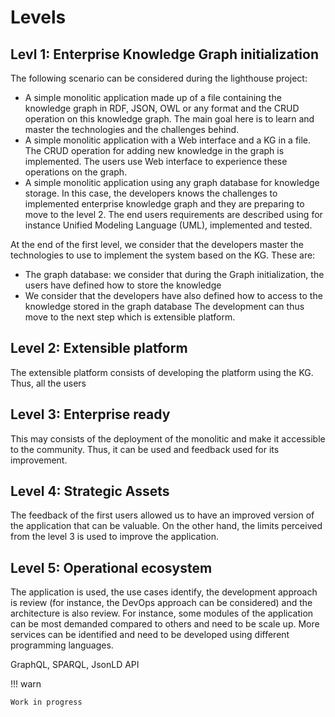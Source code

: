# Levels


## Levl 1: Enterprise Knowledge Graph initialization
The following scenario can be considered during the lighthouse project:
- A simple monolitic application made up of a file containing the knowledge graph in RDF, JSON, OWL or any format and the CRUD operation on this knowledge graph. The main goal here is to learn and master the technologies and the challenges behind.
- A simple monolitic application with a Web interface and a KG in a file. The CRUD operation for adding new knowledge in the graph is implemented. The users use Web interface to experience these operations on the graph.
- A simple monolitic application using any graph database for knowledge storage. In this case, the developers knows the challenges to implemented enterprise knowledge graph and they are preparing to move to the level 2. The end users requirements are described using for instance Unified Modeling Language (UML), implemented and tested. 

At the end of the first level, we consider that the developers master the technologies to use to implement the system based on the KG. These are:
- The graph database: we consider that during the Graph initialization, the users have defined how to store the knowledge
- We consider that the developers have also defined how to access to the knowledge stored in the graph database
The development can thus move to the next step which is extensible platform.

## Level 2: Extensible platform
The extensible platform consists of developing the platform using the KG. Thus, all the users 



## Level 3: Enterprise ready
This may consists of the deployment of the monolitic and make it accessible to the community. Thus, it can be used and feedback used for its improvement.

## Level 4: Strategic Assets
The feedback of the first users allowed us to have an improved version of the application that can be valuable. On the other hand, the limits perceived from the level 3 is used to improve the application.

## Level 5: Operational ecosystem
The application is used, the use cases identify, the development approach is review (for instance, the DevOps approach can be considered) and the architecture is also review. For instance, some modules of the application can be most demanded compared to others and need to be scale up. More services can be identified and need to be developed using different programming languages.


GraphQL, SPARQL, JsonLD API

!!! warn

    Work in progress
